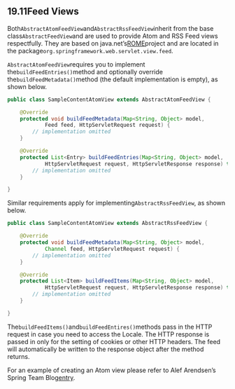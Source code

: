 ## 19.11Feed Views

Both`AbstractAtomFeedView`and`AbstractRssFeedView`inherit from the base class`AbstractFeedView`and are used to provide Atom and RSS Feed views respectfully. They are based on java.net’s[ROME](https://rome.dev.java.net/)project and are located in the package`org.springframework.web.servlet.view.feed`.

`AbstractAtomFeedView`requires you to implement the`buildFeedEntries()`method and optionally override the`buildFeedMetadata()`method \(the default implementation is empty\), as shown below.

```java
public class SampleContentAtomView extends AbstractAtomFeedView {

	@Override
	protected void buildFeedMetadata(Map<String, Object> model,
			Feed feed, HttpServletRequest request) {
		// implementation omitted
	}

	@Override
	protected List<Entry> buildFeedEntries(Map<String, Object> model,
			HttpServletRequest request, HttpServletResponse response) throws Exception {
		// implementation omitted
	}

}
```

Similar requirements apply for implementing`AbstractRssFeedView`, as shown below.

```java
public class SampleContentAtomView extends AbstractRssFeedView {

	@Override
	protected void buildFeedMetadata(Map<String, Object> model,
			Channel feed, HttpServletRequest request) {
		// implementation omitted
	}

	@Override
	protected List<Item> buildFeedItems(Map<String, Object> model,
			HttpServletRequest request, HttpServletResponse response) throws Exception {
		// implementation omitted
	}

}
```

The`buildFeedItems()`and`buildFeedEntires()`methods pass in the HTTP request in case you need to access the Locale. The HTTP response is passed in only for the setting of cookies or other HTTP headers. The feed will automatically be written to the response object after the method returns.

For an example of creating an Atom view please refer to Alef Arendsen’s Spring Team Blog[entry](https://spring.io/blog/2009/03/16/adding-an-atom-view-to-an-application-using-spring-s-rest-support).

